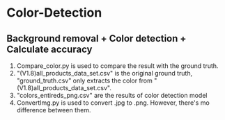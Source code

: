 # Color-Detection

## Background removal + Color detection + Calculate accuracy

<ol>
  <li> Compare_color.py is used to compare the result with the ground truth.
  <li> "(V1.8)all_products_data_set.csv" is the original ground truth, "ground_truth.csv" only extracts the color from "(V1.8)all_products_data_set.csv".
  <li> "colors_entireds_png.csv" are the results of color detection model
  <li> ConvertImg.py is used to convert .jpg to .png. However, there's mo difference between them.
</ol>
